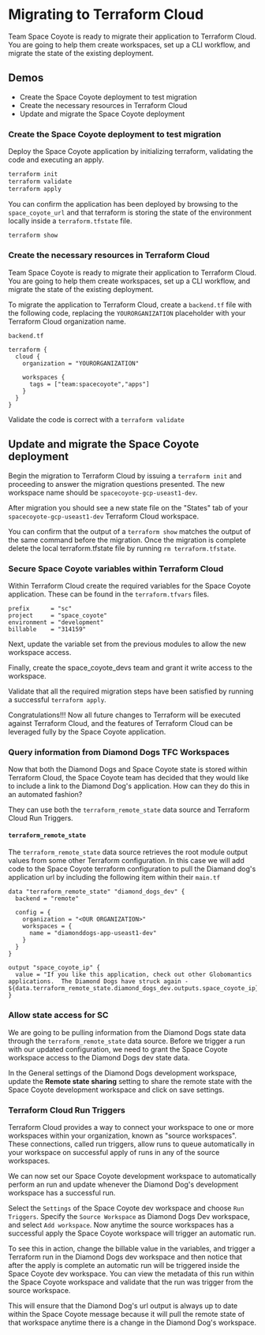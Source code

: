 # Migrating to Terraform Cloud

Team Space Coyote is ready to migrate their application to Terraform Cloud. You are going to help them create workspaces, set up a CLI workflow, and migrate the state of the existing deployment.

## Demos

- Create the Space Coyote deployment to test migration
- Create the necessary resources in Terraform Cloud
- Update and migrate the Space Coyote deployment

### Create the Space Coyote deployment to test migration

Deploy the Space Coyote application by initializing terraform, validating the code and executing an apply.

```bash
terraform init
terraform validate
terraform apply
```

You can confirm the application has been deployed by browsing to the `space_coyote_url` and that terraform is storing the state of the environment locally inside a `terraform.tfstate` file.

```bash
terraform show
```

### Create the necessary resources in Terraform Cloud

Team Space Coyote is ready to migrate their application to Terraform Cloud. You are going to help them create workspaces, set up a CLI workflow, and migrate the state of the existing deployment.

To migrate the application to Terraform Cloud, create a `backend.tf` file with the following code, replacing the `YOURORGANIZATION` placeholder with your Terraform Cloud organization name.

`backend.tf`

```hcl
terraform {
  cloud {
    organization = "YOURORGANIZATION"

    workspaces {
      tags = ["team:spacecoyote","apps"]
    }
  }
}
```

Validate the code is correct with a `terraform validate`

## Update and migrate the Space Coyote deployment

Begin the migration to Terraform Cloud by issuing a `terraform init` and proceeding to answer the migration questions presented. The new workspace name should be `spacecoyote-gcp-useast1-dev`.

After migration you should see a new state file on the "States" tab of your `spacecoyote-gcp-useast1-dev` Terraform Cloud workspace.

You can confirm that the output of a `terraform show` matches the output of the same command before the migration. Once the migration is complete delete the local terraform.tfstate file by running `rm terraform.tfstate`.

### Secure Space Coyote variables within Terraform Cloud

Within Terraform Cloud create the required variables for the Space Coyote application.  These can be found in the `terraform.tfvars` files.

```hcl
prefix      = "sc"
project     = "space_coyote"
environment = "development"
billable    = "314159"
```

Next, update the variable set from the previous modules to allow the new workspace access.

Finally, create the space_coyote_devs team and grant it write access to the workspace.

Validate that all the required migration steps have been satisfied by running a successful `terraform apply`.

Congratulations!!!  Now all future changes to Terraform will be executed against Terraform Cloud, and the features of Terraform Cloud can be leveraged fully by the Space Coyote application.

### Query information from Diamond Dogs TFC Workspaces

Now that both the Diamond Dogs and Space Coyote state is stored within Terraform Cloud, the Space Coyote team has decided that they would like to include a link to the Diamond Dog's application.  How can they do this in an automated fashion?

They can use both the `terraform_remote_state` data source and Terraform Cloud Run Triggers.

#### `terraform_remote_state`

The `terraform_remote_state` data source retrieves the root module output values from some other Terraform configuration.  In this case we will add code to the Space Coyote terraform configuration to pull the Diamand dog's application url by including the following item within their `main.tf`

```hcl
data "terraform_remote_state" "diamond_dogs_dev" {
  backend = "remote"

  config = {
    organization = "<OUR ORGANIZATION>"
    workspaces = {
      name = "diamonddogs-app-useast1-dev"
    }
  }
}

output "space_coyote_ip" {
  value = "If you like this application, check out other Globomantics applications.  The Diamond Dogs have struck again - ${data.terraform_remote_state.diamond_dogs_dev.outputs.space_coyote_ip}"
}
```

### Allow state access for SC

We are going to be pulling information from the Diamond Dogs state data through the `terraform_remote_state` data source. Before we trigger a run with our updated configuration, we need to grant the Space Coyote workspace access to the Diamond Dogs dev state data.

In the General settings of the Diamond Dogs development workspace, update the **Remote state sharing** setting to share the remote state with the Space Coyote development workspace and click on save settings.

### Terraform Cloud Run Triggers

Terraform Cloud provides a way to connect your workspace to one or more workspaces within your organization, known as "source workspaces". These connections, called run triggers, allow runs to queue automatically in your workspace on successful apply of runs in any of the source workspaces.

We can now set our Space Coyote development workspace to automatically perform an run and update whenever the Diamond Dog's development workspace has a successful run.

Select the `Settings` of the Space Coyote dev workspace and choose `Run Triggers`.  Specify the `Source Workspace` as Diamond Dogs Dev workspace, and select `Add workspace`.  Now anytime the source workspaces has a successful apply the Space Coyote workspace will trigger an automatic run.  

To see this in action, change the billable value in the variables, and trigger a Terraform run in the Diamond Dogs dev workspace and then notice that after the apply is complete an automatic run will be triggered inside the Space Coyote dev workspace.  You can view the metadata of this run within the Space Coyote workspace and validate that the run was trigger from the source workspace.

This will ensure that the Diamond Dog's url output is always up to date within the Space Coyote message because it will pull the remote state of that workspace anytime there is a change in the Diamond Dog's workspace.

